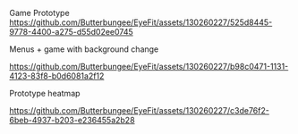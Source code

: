 
Game Prototype
https://github.com/Butterbungee/EyeFit/assets/130260227/525d8445-9778-4400-a275-d55d02ee0745


Menus + game with background change

https://github.com/Butterbungee/EyeFit/assets/130260227/b98c0471-1131-4123-83f8-b0d6081a2f12


Prototype heatmap

https://github.com/Butterbungee/EyeFit/assets/130260227/c3de76f2-6beb-4937-b203-e236455a2b28

